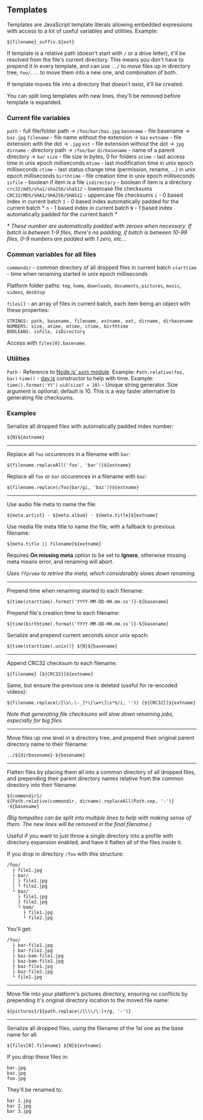 ## Templates

Templates are JavaScript template literals allowing embedded expressions with access to a lot of useful variables and utilities. Example:

```
${filename}_suffix.${ext}
```

If template is a relative path (doesn't start with `/` or a drive letter), it'll be resolved from the file's current directory. This means you don't have to prepend it in every template, and can use `../` to move files up in directory tree, `foo/...` to move them into a new one, and combination of both.

If template moves file into a directory that doesn't exist, it'll be created.

You can split long templates with new lines, they'll be removed before template is expanded.

### Current file variables

`path` - full file/folder path → `/foo/bar/baz.jpg`
`basename` - file basename → `baz.jpg`
`filename` - file name without the extension → `baz`
`extname` - file extension with the dot → `.jpg`
`ext` - file extension without the dot → `jpg`
`dirname` - directory path → `/foo/bar`
`dirbasename` - name of a parent directory → `bar`
`size` - file size in bytes, 0 for folders
`atime` - last access time in unix epoch milliseconds
`mtime` - last modification time in unix epoch milliseconds
`ctime` - last status change time (permission, rename, ...) in unix epoch milliseconds
`birthtime` - file creation time in unix epoch milliseconds
`isfile` - boolean if item is a file
`isdirectory` - boolean if item is a directory
`crc32/md5/sha1/sha256/sha512` - lowercase file checksums
`CRC32/MD5/SHA1/SHA256/SHA512` - uppercase file checksums
`i` - 0 based index in current batch
`I` - 0 based index automatically padded for the current batch \*
`n` - 1 based index in current batch
`N` - 1 based index automatically padded for the current batch \*

_\* These number are automatically padded with zeroes when necessary. If batch is between 1-9 files, there's no padding, if batch is between 10-99 files, 0-9 numbers are padded with 1 zero, etc..._

### Common variables for all files

`commondir` - common directory of all dropped files in current batch
`starttime` - time when renaming started in unix epoch milliseconds

Platform folder paths: `tmp`, `home`, `downloads`, `documents`, `pictures`, `music`, `videos`, `desktop`

`files[]` - an array of files in current batch, each item being an object with these properties:

```
STRINGS: path, basename, filename, extname, ext, dirname, dirbasename
NUMBERS: size, atime, mtime, ctime, birthtime
BOOLEANS: isFile, isDirectory
```

Access with `files[0].basename`.

### Utilities

`Path` - Reference to <a href="https://nodejs.org/api/path.html">Node.js' `path` module</a>. Example: `Path.relative(foo, bar)`
`time()` - <a href="https://day.js.org/docs/en/display/format">day.js</a> constructor to help with time. Example: `time().format('YY')`
`uid(size? = 10)` - Unique string generator. Size argument is optional, default is 10. This is a way faster alternative to generating file checksums.

### Examples

Serialize all dropped files with automatically padded index number:

```
${N}${extname}
```

---

Replace all `foo` occurences in a filename with `bar`:

```
${filename.replaceAll('foo', 'bar')}${extname}
```

Replace all `foo` or `bar` occurences in a filename with `baz`:

```
${filename.replace(/foo|bar/gi, 'baz')}${extname}
```

---

Use audio file meta to name the file:

```
${meta.artist} - ${meta.album} - ${meta.title}${extname}
```

Use media file meta title to name the file, with a fallback to previous filename:

```
${meta.title || filename}${extname}
```

Requires **On missing meta** option to be set to **Ignore**, otherwise missing meta means error, and renaming will abort.

_Uses `ffprobe` to retrive the meta, which considerably slows down renaming._

---

Prepend time when renaming started to each filename:

```
${time(starttime).format('YYYY-MM-DD-HH.mm.ss')}-${basename}
```

Prepend file's creation time to each filename:

```
${time(birthtime).format('YYYY-MM-DD-HH.mm.ss')}-${basename}
```

Serialize and prepend current seconds since unix epoch:

```
${time(starttime).unix()} ${N}${basename}
```

---

Append CRC32 checksum to each filename:

```
${filename} [${CRC32}]${extname}
```

Same, but ensure the previous one is deleted (useful for re-encoded videos):

```
${filename.replace(/[\s\.\-_]*\[\w+\]\s*$/i, '')} [${CRC32}]${extname}
```

_Note that generating file checksums will slow down renaming jobs, especially for big files._

---

Move files up one level in a directory tree, and prepend their original parent directory name to their filename:

```
../${dirbasename}-${basename}
```

---

Flatten files by placing them all into a common directory of all dropped files, and prepending their parent directory names relative from the common directory into their filename:

```
${commondir}/
${Path.relative(commondir, dirname).replaceAll(Path.sep, '-')}
-${basename}
```

_(Big tempaltes can be split into multiple lines to help with making sense of them. The new lines will be removed in the final filename.)_

Useful if you want to just throw a single directory into a profile with directory expansion enabled, and have it flatten all of the files inside it.

If you drop in directory `/foo` with this structure:

```
/foo/
  ├ file1.jpg
  ├ bar/
  │ ├ file1.jpg
  │ └ file2.jpg
  └ baz/
    ├ file1.jpg
    ├ file2.jpg
    └ bam/
      ├ file1.jpg
      └ file2.jpg
```

You'll get:

```
/foo/
  ├ bar-file1.jpg
  ├ bar-file2.jpg
  ├ baz-bam-file1.jpg
  ├ baz-bam-file2.jpg
  ├ baz-file1.jpg
  ├ baz-file2.jpg
  └ file1.jpg
```

---

Move file into your platform's pictures directory, ensuring no conflicts by prepending it's original directory location to the moved file name:

```
${pictures}/${path.replace(/[\\\/\:]+/g, '-')}
```

---

Serialize all dropped files, using the filename of the 1st one as the base name for all:

```
${files[0].filename} ${N}${extname}
```

If you drop these files in:

```
bar.jpg
baz.jpg
foo.jpg
```

They'll be renamed to:

```
bar 1.jpg
bar 2.jpg
bar 3.jpg
```
